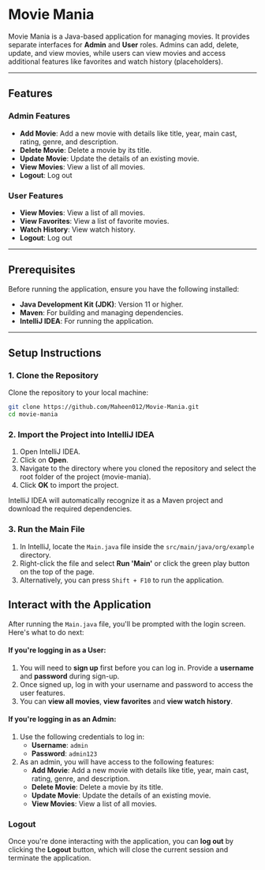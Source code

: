 # Movie Mania

Movie Mania is a Java-based application for managing movies. It provides separate interfaces for **Admin** and **User** roles. Admins can add, delete, update, and view movies, while users can view movies and access additional features like favorites and watch history (placeholders).

---

## Features

### Admin Features
- **Add Movie**: Add a new movie with details like title, year, main cast, rating, genre, and description.
- **Delete Movie**: Delete a movie by its title.
- **Update Movie**: Update the details of an existing movie.
- **View Movies**: View a list of all movies.
- **Logout**: Log out

### User Features
- **View Movies**: View a list of all movies.
- **View Favorites**: View a list of favorite movies.
- **Watch History**: View watch history.
- **Logout**: Log out

---

## Prerequisites

Before running the application, ensure you have the following installed:

- **Java Development Kit (JDK)**: Version 11 or higher.
- **Maven**: For building and managing dependencies.
- **IntelliJ IDEA**: For running the application.
  
---

## Setup Instructions

### 1. Clone the Repository
Clone the repository to your local machine:

```bash
git clone https://github.com/Maheen012/Movie-Mania.git
cd movie-mania
```

### 2. Import the Project into IntelliJ IDEA
1. Open IntelliJ IDEA.
2. Click on **Open**.
3. Navigate to the directory where you cloned the repository and select the root folder of the project (movie-mania).
4. Click **OK** to import the project.

IntelliJ IDEA will automatically recognize it as a Maven project and download the required dependencies.

### 3. Run the Main File
1. In IntelliJ, locate the `Main.java` file inside the `src/main/java/org/example` directory.
2. Right-click the file and select **Run 'Main'** or click the green play button on the top of the page.
3. Alternatively, you can press `Shift + F10` to run the application.

## Interact with the Application

After running the `Main.java` file, you'll be prompted with the login screen. Here's what to do next:

#### If you're logging in as a **User**:
1. You will need to **sign up** first before you can log in. Provide a **username** and **password** during sign-up.
2. Once signed up, log in with your username and password to access the user features.
3. You can **view all movies**, **view favorites** and **view watch history**.

#### If you're logging in as an **Admin**:
1. Use the following credentials to log in:
   - **Username**: `admin`
   - **Password**: `admin123`
2. As an admin, you will have access to the following features:
   - **Add Movie**: Add a new movie with details like title, year, main cast, rating, genre, and description.
   - **Delete Movie**: Delete a movie by its title.
   - **Update Movie**: Update the details of an existing movie.
   - **View Movies**: View a list of all movies.

### Logout

Once you're done interacting with the application, you can **log out** by clicking the **Logout** button, which will close the current session and terminate the application.



